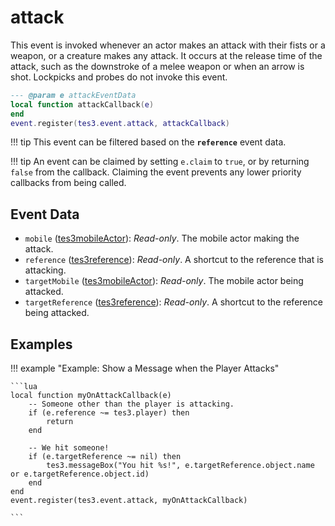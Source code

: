 <!---
	This file is autogenerated. Do not edit this file manually. Your changes will be ignored.
	More information: https://github.com/MWSE/MWSE/tree/master/docs
-->

# attack

This event is invoked whenever an actor makes an attack with their fists or a weapon, or a creature makes any attack. It occurs at the release time of the attack, such as the downstroke of a melee weapon or when an arrow is shot. Lockpicks and probes do not invoke this event.

```lua
--- @param e attackEventData
local function attackCallback(e)
end
event.register(tes3.event.attack, attackCallback)
```

!!! tip
	This event can be filtered based on the **`reference`** event data.

!!! tip
	An event can be claimed by setting `e.claim` to `true`, or by returning `false` from the callback. Claiming the event prevents any lower priority callbacks from being called.

## Event Data

* `mobile` ([tes3mobileActor](../../types/tes3mobileActor)): *Read-only*. The mobile actor making the attack.
* `reference` ([tes3reference](../../types/tes3reference)): *Read-only*. A shortcut to the reference that is attacking.
* `targetMobile` ([tes3mobileActor](../../types/tes3mobileActor)): *Read-only*. The mobile actor being attacked.
* `targetReference` ([tes3reference](../../types/tes3reference)): *Read-only*. A shortcut to the reference being attacked.

## Examples

!!! example "Example: Show a Message when the Player Attacks"

	```lua
	local function myOnAttackCallback(e)
		-- Someone other than the player is attacking.
		if (e.reference ~= tes3.player) then
			return
		end
	
		-- We hit someone!
		if (e.targetReference ~= nil) then
			tes3.messageBox("You hit %s!", e.targetReference.object.name or e.targetReference.object.id)
		end
	end
	event.register(tes3.event.attack, myOnAttackCallback)

	```

